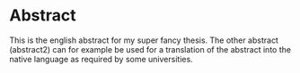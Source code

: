 # Abstract

This is the english abstract for my super fancy thesis.
The other abstract (abstract2) can for example be used for a translation
of the abstract into the native language as required by some universities.